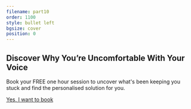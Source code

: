 ```yaml
---
filename: part10
order: 1100
style: bullet left
bgsize: cover
position: 0
---
```

## **Discover Why You’re Uncomfortable With Your Voice** 

<div class="centred">
Book your FREE one hour session to uncover what's been keeping you stuck and find the personalised solution for you. 
</div>

<a class="cta" href="https://calendly.com/rachelgoth/sessionpackage">Yes, I want to book</a>